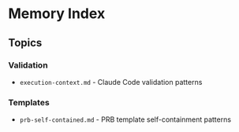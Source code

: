 # Memory Index

## Topics
### Validation
- `execution-context.md` - Claude Code validation patterns

### Templates
- `prb-self-contained.md` - PRB template self-containment patterns